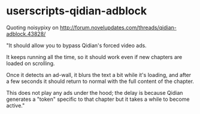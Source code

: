 # userscripts-qidian-adblock

Quoting noisypixy on http://forum.novelupdates.com/threads/qidian-adblock.43828/

"It should allow you to bypass Qidian's forced video ads.

It keeps running all the time, so it should work even if new chapters are loaded on scrolling.

Once it detects an ad-wall, it blurs the text a bit while it's loading, and after a few seconds it should return to normal with the full content of the chapter.

This does not play any ads under the hood; the delay is because Qidian generates a "token" specific to that chapter but it takes a while to become active."
